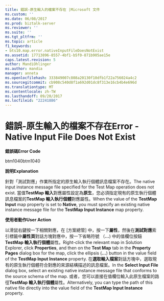```yaml
---
title: 錯誤-原生輸入的檔案不存在 |Microsoft 文件
ms.custom: ''
ms.date: 06/08/2017
ms.prod: biztalk-server
ms.reviewer: ''
ms.suite: ''
ms.tgt_pltfrm: ''
ms.topic: article
f1_keywords:
- bts10.map.error.nativeInputFileDoesNotExist
ms.assetid: 17713896-8557-4bf1-b5f0-871b905ae15e
caps.latest.revision: 5
author: MandiOhlinger
ms.author: mandia
manager: anneta
ms.openlocfilehash: 333849007c808a20130f10dfb1f22a756024a4c2
ms.sourcegitcommit: cb908c540d8f1a692d01dc8f313e16cb4b4e696d
ms.translationtype: MT
ms.contentlocale: zh-TW
ms.lasthandoff: 09/20/2017
ms.locfileid: "22241886"
---
```

# <a name="error---native-input-file-does-not-exist"></a><span data-ttu-id="69d80-102">錯誤-原生輸入的檔案不存在</span><span class="sxs-lookup"><span data-stu-id="69d80-102">Error - Native Input File Does Not Exist</span></span>
<span data-ttu-id="69d80-103">**錯誤碼**</span><span class="sxs-lookup"><span data-stu-id="69d80-103">**Error Code**</span></span>  
  
 <span data-ttu-id="69d80-104">btm1040</span><span class="sxs-lookup"><span data-stu-id="69d80-104">btm1040</span></span>  
  
 <span data-ttu-id="69d80-105">**說明**</span><span class="sxs-lookup"><span data-stu-id="69d80-105">**Explanation**</span></span>  
  
 <span data-ttu-id="69d80-106">針對「測試對應」作業所指定的原生輸入執行個體訊息檔案不存在。</span><span class="sxs-lookup"><span data-stu-id="69d80-106">The native input instance message file specified for the Test Map operation does not exist.</span></span> <span data-ttu-id="69d80-107">當值**TestMap 輸入**對應屬性設定為**原生**，您必須指定現有的原生執行個體訊息檔案的**TestMap 輸入執行個體**對應屬性。</span><span class="sxs-lookup"><span data-stu-id="69d80-107">When the value of the **TestMap Input** map property is set to **Native**, you must specify an existing native instance message file for the **TestMap Input Instance** map property.</span></span>  
  
 <span data-ttu-id="69d80-108">**使用者動作**</span><span class="sxs-lookup"><span data-stu-id="69d80-108">**User Action**</span></span>  
  
 <span data-ttu-id="69d80-109">以滑鼠右鍵按一下相關對應，在 [方案總管] 中，按一下**屬性**，然後在**測試對應**索引標籤中**屬性頁**對話方塊對應中，按一下省略符號 （**...**) 中的值欄位按鈕**TestMap 輸入執行個體**屬性。</span><span class="sxs-lookup"><span data-stu-id="69d80-109">Right-click the relevant map in Solution Explorer, click **Properties**, and then on the **Test Map** tab in the **Property Pages** dialog box for the map, click the ellipsis (**...**) button in the value field of the **TestMap Input Instance** property.</span></span> <span data-ttu-id="69d80-110">在**選取輸入檔案**對話方塊中，選取現有的原生執行個體符合對應的來源結構描述的訊息檔案。</span><span class="sxs-lookup"><span data-stu-id="69d80-110">In the **Select Input File** dialog box, select an existing native instance message file that conforms to the source schema of the map.</span></span> <span data-ttu-id="69d80-111">或者，您可以直接在值欄位輸入此原生檔案的路徑**TestMap 輸入執行個體**屬性。</span><span class="sxs-lookup"><span data-stu-id="69d80-111">Alternatively, you can type the path of this native file directly into the value field of the **TestMap Input Instance** property.</span></span>